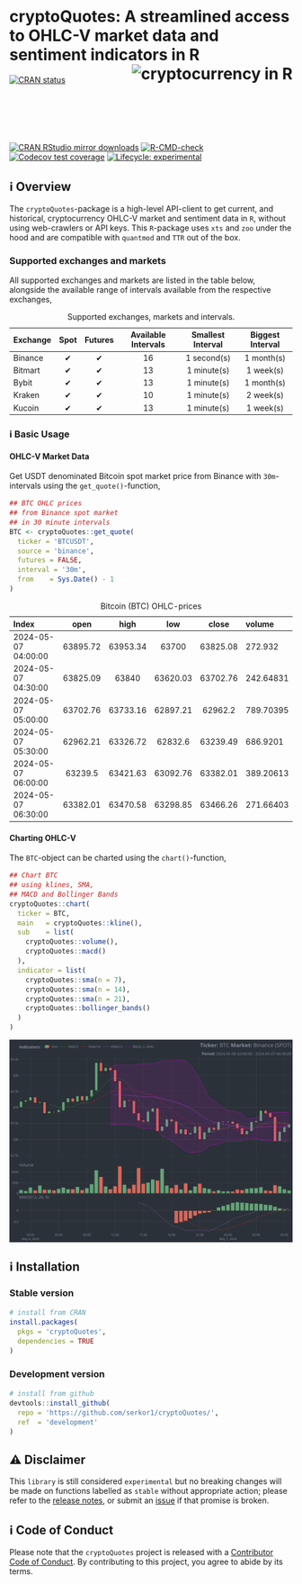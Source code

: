 
<!-- README.md is generated from README.Rmd. Please edit that file -->

# cryptoQuotes: A streamlined access to OHLC-V market data and sentiment indicators in R <a href="https://serkor1.github.io/cryptoQuotes/"><img src="man/figures/logo.png" align="right" height="139" alt="cryptocurrency in R"/></a>

<!-- badges: start -->

[![CRAN
status](https://www.r-pkg.org/badges/version/cryptoQuotes)](https://www.cran-e.com/package/cryptoQuotes)
[![CRAN RStudio mirror
downloads](https://cranlogs.r-pkg.org/badges/last-month/cryptoQuotes?color=blue)](https://www.cran-e.com/package/cryptoQuotes)
[![R-CMD-check](https://github.com/serkor1/cryptoQuotes/actions/workflows/R-CMD-check.yaml/badge.svg)](https://github.com/serkor1/cryptoQuotes/actions/workflows/R-CMD-check.yaml)
[![Codecov test
coverage](https://codecov.io/gh/serkor1/cryptoQuotes/branch/main/graph/badge.svg)](https://app.codecov.io/gh/serkor1/cryptoQuotes?branch=main)
[![Lifecycle:
experimental](https://img.shields.io/badge/lifecycle-experimental-orange.svg)](https://lifecycle.r-lib.org/articles/stages.html#experimental)
<!-- badges: end -->

## :information_source: Overview

The `cryptoQuotes`-package is a high-level API-client to get current,
and historical, cryptocurrency OHLC-V market and sentiment data in `R`,
without using web-crawlers or API keys. This `R`-package uses `xts` and
`zoo` under the hood and are compatible with `quantmod` and `TTR` out of
the box.

### Supported exchanges and markets

All supported exchanges and markets are listed in the table below,
alongside the available range of intervals available from the respective
exchanges,

<div align="center">

<table style="width:100%; margin-left: auto; margin-right: auto;" class="table">
<caption>
Supported exchanges, markets and intervals.
</caption>
<thead>
<tr>
<th style="text-align:left;">
Exchange
</th>
<th style="text-align:center;">
Spot
</th>
<th style="text-align:center;">
Futures
</th>
<th style="text-align:center;">
Available Intervals
</th>
<th style="text-align:center;">
Smallest Interval
</th>
<th style="text-align:center;">
Biggest Interval
</th>
</tr>
</thead>
<tbody>
<tr>
<td style="text-align:left;">
Binance
</td>
<td style="text-align:center;">
✔
</td>
<td style="text-align:center;">
✔
</td>
<td style="text-align:center;">
16
</td>
<td style="text-align:center;">
1 second(s)
</td>
<td style="text-align:center;">
1 month(s)
</td>
</tr>
<tr>
<td style="text-align:left;">
Bitmart
</td>
<td style="text-align:center;">
✔
</td>
<td style="text-align:center;">
✔
</td>
<td style="text-align:center;">
13
</td>
<td style="text-align:center;">
1 minute(s)
</td>
<td style="text-align:center;">
1 week(s)
</td>
</tr>
<tr>
<td style="text-align:left;">
Bybit
</td>
<td style="text-align:center;">
✔
</td>
<td style="text-align:center;">
✔
</td>
<td style="text-align:center;">
13
</td>
<td style="text-align:center;">
1 minute(s)
</td>
<td style="text-align:center;">
1 month(s)
</td>
</tr>
<tr>
<td style="text-align:left;">
Kraken
</td>
<td style="text-align:center;">
✔
</td>
<td style="text-align:center;">
✔
</td>
<td style="text-align:center;">
10
</td>
<td style="text-align:center;">
1 minute(s)
</td>
<td style="text-align:center;">
2 week(s)
</td>
</tr>
<tr>
<td style="text-align:left;">
Kucoin
</td>
<td style="text-align:center;">
✔
</td>
<td style="text-align:center;">
✔
</td>
<td style="text-align:center;">
13
</td>
<td style="text-align:center;">
1 minute(s)
</td>
<td style="text-align:center;">
1 week(s)
</td>
</tr>
</tbody>
</table>

</div>

### :information_source: Basic Usage

#### OHLC-V Market Data

Get USDT denominated Bitcoin spot market price from Binance with
`30m`-intervals using the `get_quote()`-function,

``` r
## BTC OHLC prices
## from Binance spot market
## in 30 minute intervals
BTC <- cryptoQuotes::get_quote(
  ticker = 'BTCUSDT',
  source = 'binance',
  futures = FALSE,
  interval = '30m',
  from    = Sys.Date() - 1 
)
```

<div align="center">

<table style="width:100%; margin-left: auto; margin-right: auto;" class="table">
<caption>
Bitcoin (BTC) OHLC-prices
</caption>
<thead>
<tr>
<th style="text-align:left;">
Index
</th>
<th style="text-align:center;">
open
</th>
<th style="text-align:center;">
high
</th>
<th style="text-align:center;">
low
</th>
<th style="text-align:center;">
close
</th>
<th style="text-align:left;">
volume
</th>
</tr>
</thead>
<tbody>
<tr>
<td style="text-align:left;">
2024-05-07 04:00:00
</td>
<td style="text-align:center;">
63895.72
</td>
<td style="text-align:center;">
63953.34
</td>
<td style="text-align:center;">
63700
</td>
<td style="text-align:center;">
63825.08
</td>
<td style="text-align:left;">
272.932
</td>
</tr>
<tr>
<td style="text-align:left;">
2024-05-07 04:30:00
</td>
<td style="text-align:center;">
63825.09
</td>
<td style="text-align:center;">
63840
</td>
<td style="text-align:center;">
63620.03
</td>
<td style="text-align:center;">
63702.76
</td>
<td style="text-align:left;">
242.64831
</td>
</tr>
<tr>
<td style="text-align:left;">
2024-05-07 05:00:00
</td>
<td style="text-align:center;">
63702.76
</td>
<td style="text-align:center;">
63733.16
</td>
<td style="text-align:center;">
62897.21
</td>
<td style="text-align:center;">
62962.2
</td>
<td style="text-align:left;">
789.70395
</td>
</tr>
<tr>
<td style="text-align:left;">
2024-05-07 05:30:00
</td>
<td style="text-align:center;">
62962.21
</td>
<td style="text-align:center;">
63326.72
</td>
<td style="text-align:center;">
62832.6
</td>
<td style="text-align:center;">
63239.49
</td>
<td style="text-align:left;">
686.9201
</td>
</tr>
<tr>
<td style="text-align:left;">
2024-05-07 06:00:00
</td>
<td style="text-align:center;">
63239.5
</td>
<td style="text-align:center;">
63421.63
</td>
<td style="text-align:center;">
63092.76
</td>
<td style="text-align:center;">
63382.01
</td>
<td style="text-align:left;">
389.20613
</td>
</tr>
<tr>
<td style="text-align:left;">
2024-05-07 06:30:00
</td>
<td style="text-align:center;">
63382.01
</td>
<td style="text-align:center;">
63470.58
</td>
<td style="text-align:center;">
63298.85
</td>
<td style="text-align:center;">
63466.26
</td>
<td style="text-align:left;">
271.66403
</td>
</tr>
</tbody>
</table>

</div>

#### Charting OHLC-V

The `BTC`-object can be charted using the `chart()`-function,

``` r
## Chart BTC
## using klines, SMA, 
## MACD and Bollinger Bands
cryptoQuotes::chart(
  ticker = BTC,
  main   = cryptoQuotes::kline(),
  sub    = list(
    cryptoQuotes::volume(),
    cryptoQuotes::macd()
  ),
  indicator = list(
    cryptoQuotes::sma(n = 7),
    cryptoQuotes::sma(n = 14),
    cryptoQuotes::sma(n = 21),
    cryptoQuotes::bollinger_bands()
  )
)
```

<img src="man/figures/README-chartquote-1.png" alt="cryptocurrency charts in R" style="display: block; margin: auto;" />

## :information_source: Installation

### Stable version

``` r
# install from CRAN
install.packages(
  pkgs = 'cryptoQuotes',
  dependencies = TRUE
)
```

### Development version

``` r
# install from github
devtools::install_github(
  repo = 'https://github.com/serkor1/cryptoQuotes/',
  ref  = 'development'
)
```

## :warning: Disclaimer

This `library` is still considered `experimental` but no breaking
changes will be made on functions labelled as `stable` without
appropriate action; please refer to the [release notes](NEWS.md), or
submit an [issue](https://github.com/serkor1/cryptoQuotes/issues) if
that promise is broken.

## :information_source: Code of Conduct

Please note that the `cryptoQuotes` project is released with a
[Contributor Code of
Conduct](https://serkor1.github.io/cryptoQuotes/CODE_OF_CONDUCT.html).
By contributing to this project, you agree to abide by its terms.
